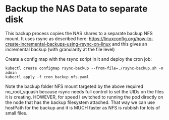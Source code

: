 Backup the NAS Data to separate disk
====================================

This backup process copies the NAS shares to a separate backup NFS mount.
It uses rsync as described here:
https://linuxconfig.org/how-to-create-incremental-backups-using-rsync-on-linux
and this gives an incremental backup (with granularity at the file level)

Create a config map with the rsync script in it and deploy the cron job:
```
kubectl create configmap rsync-backup --from-file=./rsync-backup.sh -n admin
kubectl apply -f cron_backup_nfs.yaml
```

Note the backup folder NFS mount targeted by the above required no_root_squash
because rsync needs full control to set the UIDs on the files it is
creating. HOWEVER, for speed I switched to running the pod directly on the
node that has the backup filesystem attached. That way we can use hostPath
for the backup and it is MUCH faster as NFS is rubbish for lots of small files.